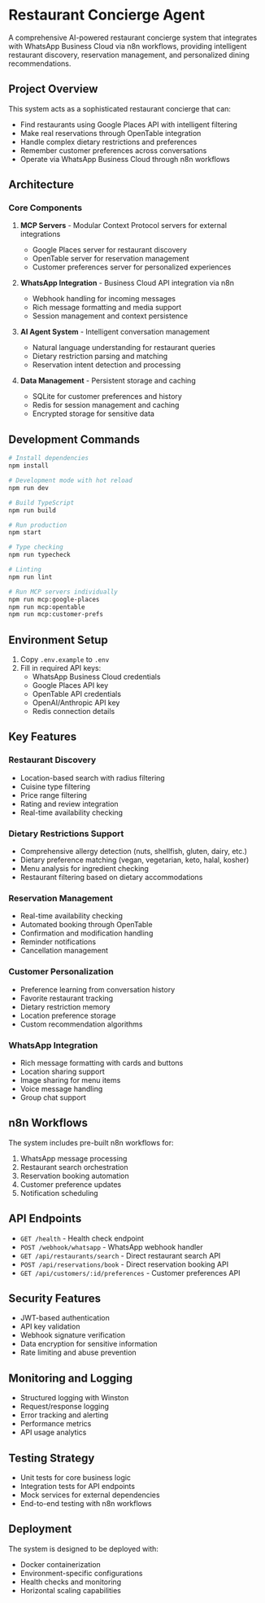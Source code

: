# Restaurant Concierge Agent

A comprehensive AI-powered restaurant concierge system that integrates with WhatsApp Business Cloud via n8n workflows, providing intelligent restaurant discovery, reservation management, and personalized dining recommendations.

## Project Overview

This system acts as a sophisticated restaurant concierge that can:
- Find restaurants using Google Places API with intelligent filtering
- Make real reservations through OpenTable integration
- Handle complex dietary restrictions and preferences
- Remember customer preferences across conversations
- Operate via WhatsApp Business Cloud through n8n workflows

## Architecture

### Core Components

1. **MCP Servers** - Modular Context Protocol servers for external integrations
   - Google Places server for restaurant discovery
   - OpenTable server for reservation management
   - Customer preferences server for personalized experiences

2. **WhatsApp Integration** - Business Cloud API integration via n8n
   - Webhook handling for incoming messages
   - Rich message formatting and media support
   - Session management and context persistence

3. **AI Agent System** - Intelligent conversation management
   - Natural language understanding for restaurant queries
   - Dietary restriction parsing and matching
   - Reservation intent detection and processing

4. **Data Management** - Persistent storage and caching
   - SQLite for customer preferences and history
   - Redis for session management and caching
   - Encrypted storage for sensitive data

## Development Commands

```bash
# Install dependencies
npm install

# Development mode with hot reload
npm run dev

# Build TypeScript
npm run build

# Run production
npm start

# Type checking
npm run typecheck

# Linting
npm run lint

# Run MCP servers individually
npm run mcp:google-places
npm run mcp:opentable
npm run mcp:customer-prefs
```

## Environment Setup

1. Copy `.env.example` to `.env`
2. Fill in required API keys:
   - WhatsApp Business Cloud credentials
   - Google Places API key
   - OpenTable API credentials
   - OpenAI/Anthropic API key
   - Redis connection details

## Key Features

### Restaurant Discovery
- Location-based search with radius filtering
- Cuisine type filtering
- Price range filtering
- Rating and review integration
- Real-time availability checking

### Dietary Restrictions Support
- Comprehensive allergy detection (nuts, shellfish, gluten, dairy, etc.)
- Dietary preference matching (vegan, vegetarian, keto, halal, kosher)
- Menu analysis for ingredient checking
- Restaurant filtering based on dietary accommodations

### Reservation Management
- Real-time availability checking
- Automated booking through OpenTable
- Confirmation and modification handling
- Reminder notifications
- Cancellation management

### Customer Personalization
- Preference learning from conversation history
- Favorite restaurant tracking
- Dietary restriction memory
- Location preference storage
- Custom recommendation algorithms

### WhatsApp Integration
- Rich message formatting with cards and buttons
- Location sharing support
- Image sharing for menu items
- Voice message handling
- Group chat support

## n8n Workflows

The system includes pre-built n8n workflows for:
1. WhatsApp message processing
2. Restaurant search orchestration
3. Reservation booking automation
4. Customer preference updates
5. Notification scheduling

## API Endpoints

- `GET /health` - Health check endpoint
- `POST /webhook/whatsapp` - WhatsApp webhook handler
- `GET /api/restaurants/search` - Direct restaurant search API
- `POST /api/reservations/book` - Direct reservation booking API
- `GET /api/customers/:id/preferences` - Customer preferences API

## Security Features

- JWT-based authentication
- API key validation
- Webhook signature verification
- Data encryption for sensitive information
- Rate limiting and abuse prevention

## Monitoring and Logging

- Structured logging with Winston
- Request/response logging
- Error tracking and alerting
- Performance metrics
- API usage analytics

## Testing Strategy

- Unit tests for core business logic
- Integration tests for API endpoints
- Mock services for external dependencies
- End-to-end testing with n8n workflows

## Deployment

The system is designed to be deployed with:
- Docker containerization
- Environment-specific configurations
- Health checks and monitoring
- Horizontal scaling capabilities